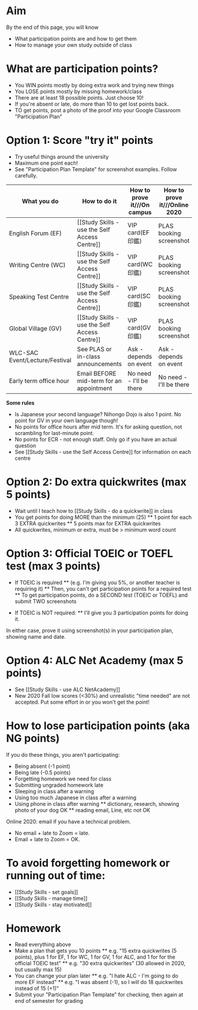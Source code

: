 # Aim
By the end of this page, you will know
* What participation points are and how to get them
* How to manage your own study outside of class

# What are participation points?
* You WIN points mostly by doing extra work and trying new things
* You LOSE points mostly by missing homework/class 
* There are at least 18 possible points. Just choose 10!
* If you're absent or late, do more than 10 to get lost points back.
* TO get points, post a photo of the proof into your Google Classroom "Participation Plan"

# Option 1: Score "try it" points 
* Try useful things around the university
* Maximum one point each!
* See "Participation Plan Template" for screenshot examples. Follow carefully. 

What you do                     |How to do it                                   |How to prove it///On campus 		|How to prove it///<red>Online 2020</red>
--------------------------------|---------------                                |----------------					|-------------------------
English Forum (EF)              |[[Study Skills - use the Self Access Centre]]  |VIP card(EF 印鑑) 	                |PLAS booking screenshot
Writing Centre (WC)             |[[Study Skills - use the Self Access Centre]]  |VIP card(WC 印鑑)                 	|PLAS booking screenshot
Speaking Test Centre            |[[Study Skills - use the Self Access Centre]]  |VIP card(SC 印鑑)                	|PLAS booking screenshot
Global Village (GV)             |[[Study Skills - use the Self Access Centre]]  |VIP card(GV 印鑑)                	|PLAS booking screenshot
WLC-SAC Event/Lecture/Festival  |See PLAS or in-class announcements             |Ask - depends on event             |Ask - depends on event       
<red>Early term </red>office hour|Email BEFORE mid-term for an appointment      |No need - I'll be there            |No need - I'll be there    

__Some rules__
* Is Japanese your second language? Nihongo Dojo is also 1 point. No point for GV in your own language though!
* No points for office hours after mid term. It's for asking question, not scrambling for last-minute point. 
* No points for ECR - not enough staff. Only go if you have an actual question
* See [[Study Skills - use the Self Access Centre]] for information on each centre


# Option 2: Do extra quickwrites (max 5 points)
* Wait until I teach how to [[Study Skills - do a quickwrite]] in class
* You get points for doing MORE than the minimum (25)
** 1 point for each 3 EXTRA quickwrites
** 5 points max for EXTRA quickwrites
* All quickwrites, minimum or extra, must be > minimum word count


# Option 3: Official TOEIC or TOEFL test (max 3 points)
* <red>If TOEIC is required</red>
** (e.g. I'm giving you 5%, or another teacher is requiring it)
** Then, you can't get participation points for a required test
** To get participation points, do a SECOND test (TOEIC or TOEFL) and submit TWO screenshots

* If TOEIC is NOT required:
** I'll give you <red>3</red> participation points for doing it. 

In either case, prove it using screenshot(s) in your participation plan, showing name and date. 


# Option 4: ALC Net Academy (max 5 points)
* See [[Study Skills - use ALC NetAcademy]]    
* <red>New 2020 Fall</red> low scores (<30%) and unrealistic "time needed" are not accepted. Put some effort in or you won't get the point! 


# How to lose participation points (aka NG points)
If you do these things, you aren't participating:
* Being absent (-1 point)
* Being late (-0.5 points)
* Forgetting homework we need for class
* Submitting ungraded homework late
* Sleeping in class after a warning
* Using too much Japanese in class after a warning
* Using phone in class after warning
** dictionary, research, showing photo of your dog OK
** reading email, Line, etc not OK

<red> Online 2020: </red> email if you have a technical problem. 
* No email + late to Zoom = late. 
* Email + late to Zoom = OK.

# To avoid forgetting homework or running out of time:
* [[Study Skills - set goals]]
* [[Study Skills - manage time]]
* [[Study Skills - stay motivated]]


# Homework 
* Read everything above
* Make a plan that gets you 10 points
** e.g.  "15 extra quickwrites (5 points), plus 1 for EF, 1 for  WC, 1 for  GV, 1 for  ALC, and 1 for  for the official TOEIC test"
** e.g.  "30 extra quickwrites" (30 allowed in 2020, but usually max 15)
* You can change your plan later 
** e.g. "I hate ALC - I'm going to do more EF instead"
** e.g. "I was absent (-1), so I will do 18 quickwrites instead of 15 (+1)"
* Submit your "Participation Plan Template" for checking, then again at end of semester for grading
